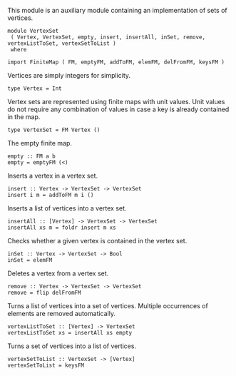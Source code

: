 This module is an auxiliary module containing an implementation of sets
of vertices.

``` 
module VertexSet 
 ( Vertex, VertexSet, empty, insert, insertAll, inSet, remove, vertexListToSet, vertexSetToList ) 
 where
```

``` 
import FiniteMap ( FM, emptyFM, addToFM, elemFM, delFromFM, keysFM )
```

Vertices are simply integers for simplicity.

``` 
type Vertex = Int
```

Vertex sets are represented using finite maps with unit values. Unit
values do not require any combination of values in case a key is already
contained in the map.

``` 
type VertexSet = FM Vertex ()
```

The empty finite map.

``` 
empty :: FM a b
empty = emptyFM (<)
```

Inserts a vertex in a vertex set.

``` 
insert :: Vertex -> VertexSet -> VertexSet
insert i m = addToFM m i ()
```

Inserts a list of vertices into a vertex set.

``` 
insertAll :: [Vertex] -> VertexSet -> VertexSet
insertAll xs m = foldr insert m xs
```

Checks whether a given vertex is contained in the vertex set.

``` 
inSet :: Vertex -> VertexSet -> Bool
inSet = elemFM
```

Deletes a vertex from a vertex set.

``` 
remove :: Vertex -> VertexSet -> VertexSet
remove = flip delFromFM
```

Turns a list of vertices into a set of vertices. Multiple occurrences of
elements are removed automatically.

``` 
vertexListToSet :: [Vertex] -> VertexSet
vertexListToSet xs = insertAll xs empty
```

Turns a set of vertices into a list of vertices.

``` 
vertexSetToList :: VertexSet -> [Vertex]
vertexSetToList = keysFM
```
